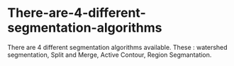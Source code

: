 # There-are-4-different-segmentation-algorithms

There are 4 different segmentation algorithms available. These : watershed segmentation, Split and Merge, Active Contour, Region Segmantation.


